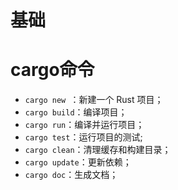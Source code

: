 # 基础
# cargo命令
- `cargo new `：新建一个 Rust 项目；
- `cargo build`：编译项目；
- `cargo run`：编译并运行项目；
- `cargo test`：运行项目的测试;
- `cargo clean`：清理缓存和构建目录；
- `cargo update`：更新依赖；
- `cargo doc`：生成文档；
